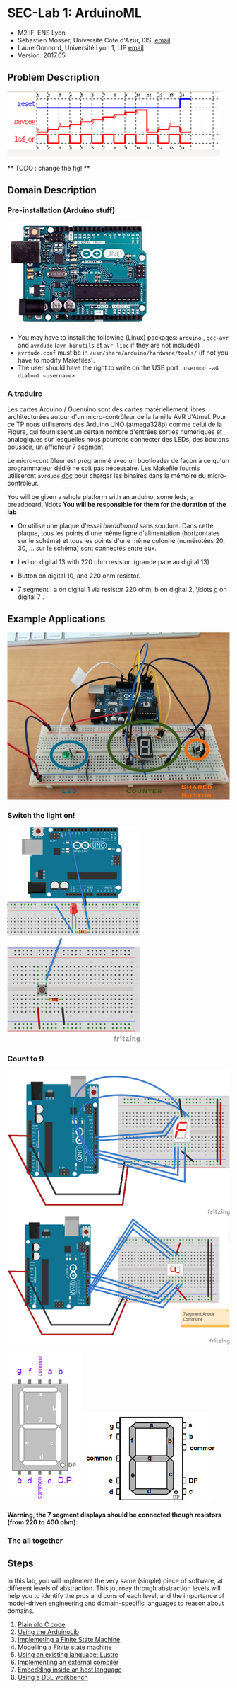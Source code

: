 # SEC-Lab 1: ArduinoML

  * M2 IF, ENS Lyon
  * Sébastien Mosser, Université Cote d'Azur, I3S, [email](mailto:mosser@i3s.unice.fr)
  * Laure Gonnord, Université Lyon 1, LIP [email](mailto:laure.gonnord@ens-lyon.fr)
  * Version: 2017.05

## Problem Description

![Expected behavior](figs/demochrono.png)

** TODO : change the fig! **

## Domain Description

### Pre-installation (Arduino stuff)

![Arduino Uno Platform](figs/arduino-uno-dip-rev3.jpg)

  * You may have to install the following (Linux) packages: `arduino` ,
`gcc-avr` and `avrdude` (`avr-binutils` et `avr-libc` if they are not included)
  * `avrdude.conf` must be in `/usr/share/arduino/hardware/tools/` (if not you have to modify Makefiles).
  * The user should have the right to write on  the USB port : 
`usermod -aG dialout <username>`

### A traduire 

Les cartes Arduino / Guenuino sont des cartes matériellement libres
architecturées autour d'un micro-contrôleur de la famille AVR
d'Atmel. Pour ce TP nous utiliserons des Arduino UNO (atmega328p)
comme celui de la Figure, qui fournissent un certain
nombre d'entrées sorties numériques et analogiques sur lesquelles nous
pourrons connecter des LEDs, des boutons poussoir, un afficheur 7
segment.


Le micro-contrôleur est
programmé avec un bootloader de façon à ce qu'un programmateur
  dédié ne soit pas nécessaire. Les Makefile fournis utiliseront
  `avrdude` [doc](http://www.nongnu.org/avrdude/)
  pour charger les binaires dans la mémoire du  micro-contrôleur.

You will be given a whole platform with an arduino, some leds, a
breadboard, \ldots  **You will be responsible for them for the
duration of the lab**

*  On utilise une plaque d'essai *breadboard* sans
  soudure. Dans cette plaque, 
  tous les points d'une même ligne d'alimentation (horizontales sur le
  schéma) et tous les points d'une même colonne (numérotées 20, 30,
  ... sur le schéma) sont connectés entre eux.

* Led on digital 13 with 220 ohm resistor. (grande pate au digital 13)

* Button on digital 10, and 220 ohm resistor.

* 7 segment : a on digital 1 via resistor 220 ohm, b on digital 2, \ldots
  g on digital 7 .

## Example Applications

![Arduino Uno Platform](figs/montage.jpg)


### Switch the light on!

![Arduino Uno + Led on Port Digital 13](figs/p-led_schema1_port13_cut.png)
![Button on Port Digital 10](figs/p-boutonpoussoir_arduino.png)

### Count to 9

![Arduino Uno + 7 seg Common Cathode](figs/7SegmentCC_bb.png)
![Arduino Uno + 7 seg Common Anode](figs/7SegmentAC_bb.png)

![7 seg Common Cathode interface](figs/numerotation_7segvertical_CC.png)
![7 seg Common Anode interface](figs/numerotation_7seghorizontal_AC.png)

**Warning, the 7 segment displays should be connected though resistors
(from 220 to 400 ohm):**



### The all together

## Steps

In this lab, you will implement the very same (simple) piece of software, at different levels of abstraction. This journey through abstraction levels will help you to identify the pros and cons of each level, and the importance of model-driven engineering and domain-specific languages to reason about domains.

  1. [Plain old C code](https://github.com/mosser/sec-labs/blob/master/lab_1/step_1.md)
  2. [Using the ArduinoLib](https://github.com/mosser/sec-labs/blob/master/lab_1/step_2.md)
  3. [Implemeting a Finite State Machine](https://github.com/mosser/sec-labs/blob/master/lab_1/step_3.md)
  4. [Modelling a Finite state machine](https://github.com/mosser/sec-labs/blob/master/lab_1/step_4.md)
  5. [Using an existing language: Lustre](https://github.com/mosser/sec-labs/blob/master/lab_1/step_5.md)
  6. [Implementing an external compiler](https://github.com/mosser/sec-labs/blob/master/lab_1/step_6.md)
  7. [Embedding inside an host language](https://github.com/mosser/sec-labs/blob/master/lab_1/step_7.md)
  8. [Using a DSL workbench](https://github.com/mosser/sec-labs/blob/master/lab_1/step_8.md)
